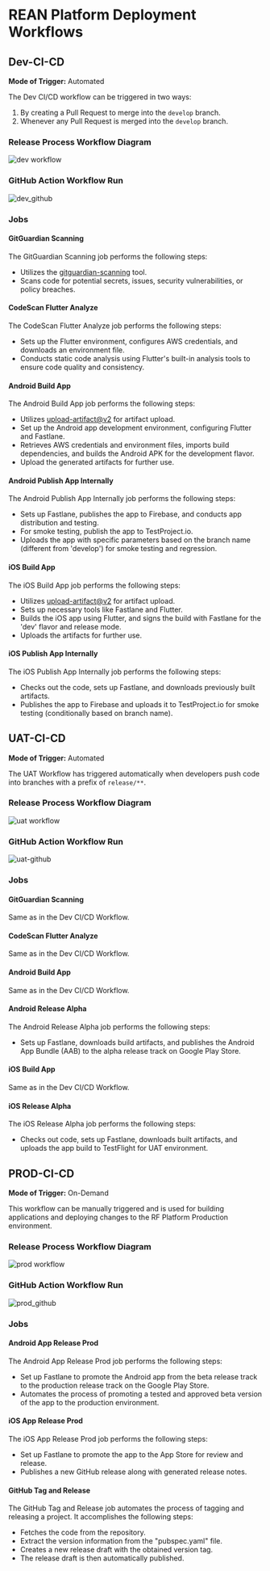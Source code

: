 # REAN Platform Deployment Workflows

## Dev-CI-CD 

**Mode of Trigger:** Automated

The Dev CI/CD workflow can be triggered in two ways:

1. By creating a Pull Request to merge into the `develop` branch.
2. Whenever any Pull Request is merged into the `develop` branch.

### Release Process Workflow Diagram
![dev workflow](https://github.com/REAN-Foundation/rean-health-guru-app/blob/feature/flow_documentation/res/images/release_docs_images/DevWorkflow.png?raw=true)

### GitHub Action Workflow Run
![dev_github](https://github.com/REAN-Foundation/rean-health-guru-app/blob/feature/flow_documentation/res/images/release_docs_images/dev_github_job.png?raw=true)

### Jobs

#### GitGuardian Scanning
The GitGuardian Scanning job performs the following steps:
- Utilizes the [gitguardian-scanning](https://github.com/GitGuardian/ggshield-action) tool.
- Scans code for potential secrets, issues, security vulnerabilities, or policy breaches.

#### CodeScan Flutter Analyze
The CodeScan Flutter Analyze job performs the following steps:
- Sets up the Flutter environment, configures AWS credentials, and downloads an environment file.
- Conducts static code analysis using Flutter's built-in analysis tools to ensure code quality and consistency.

#### Android Build App
The Android Build App job performs the following steps:
- Utilizes [upload-artifact@v2](https://github.com/marketplace/actions/upload-a-build-artifact) for artifact upload.
- Set up the Android app development environment, configuring Flutter and Fastlane.
- Retrieves AWS credentials and environment files, imports build dependencies, and builds the Android APK for the development flavor.
- Upload the generated artifacts for further use.

#### Android Publish App Internally
The Android Publish App Internally job performs the following steps:
- Sets up Fastlane, publishes the app to Firebase, and conducts app distribution and testing.
- For smoke testing, publish the app to TestProject.io.
- Uploads the app with specific parameters based on the branch name (different from 'develop') for smoke testing and regression.

#### iOS Build App
The iOS Build App job performs the following steps:
- Utilizes [upload-artifact@v2](https://github.com/marketplace/actions/upload-a-build-artifact) for artifact upload.
- Sets up necessary tools like Fastlane and Flutter.
- Builds the iOS app using Flutter, and signs the build with Fastlane for the 'dev' flavor and release mode.
- Uploads the artifacts for further use.

#### iOS Publish App Internally
The iOS Publish App Internally job performs the following steps:
- Checks out the code, sets up Fastlane, and downloads previously built artifacts.
- Publishes the app to Firebase and uploads it to TestProject.io for smoke testing (conditionally based on branch name).

## UAT-CI-CD 

**Mode of Trigger:** Automated

The UAT Workflow has triggered automatically when developers push code into branches with a prefix of `release/**`.

### Release Process Workflow Diagram
![uat workflow](https://github.com/REAN-Foundation/rean-health-guru-app/blob/feature/flow_documentation/res/images/release_docs_images/uatWorkflow.png?raw=true)

### GitHub Action Workflow Run
![uat-github](https://github.com/REAN-Foundation/rean-health-guru-app/blob/feature/flow_documentation/res/images/release_docs_images/uat_github_action.png?raw=true)

### Jobs

#### GitGuardian Scanning
Same as in the Dev CI/CD Workflow.

#### CodeScan Flutter Analyze
Same as in the Dev CI/CD Workflow.

#### Android Build App
Same as in the Dev CI/CD Workflow.

#### Android Release Alpha
The Android Release Alpha job performs the following steps:
- Sets up Fastlane, downloads build artifacts, and publishes the Android App Bundle (AAB) to the alpha release track on Google Play Store.

#### iOS Build App
Same as in the Dev CI/CD Workflow.

#### iOS Release Alpha
The iOS Release Alpha job performs the following steps:
- Checks out code, sets up Fastlane, downloads built artifacts, and uploads the app build to TestFlight for UAT environment.

## PROD-CI-CD 

**Mode of Trigger:** On-Demand

This workflow can be manually triggered and is used for building applications and deploying changes to the RF Platform Production environment.

### Release Process Workflow Diagram
![prod workflow](https://github.com/REAN-Foundation/rean-health-guru-app/blob/feature/flow_documentation/res/images/release_docs_images/prod_workflow.png?raw=true)

### GitHub Action Workflow Run
![prod_github](https://github.com/REAN-Foundation/rean-health-guru-app/blob/feature/flow_documentation/res/images/release_docs_images/prod_github_action.png?raw=true)

### Jobs

#### Android App Release Prod
The Android App Release Prod job performs the following steps:
- Set up Fastlane to promote the Android app from the beta release track to the production release track on the Google Play Store.
- Automates the process of promoting a tested and approved beta version of the app to the production environment.

#### iOS App Release Prod
The iOS App Release Prod job performs the following steps:
- Set up Fastlane to promote the app to the App Store for review and release.
- Publishes a new GitHub release along with generated release notes.

#### GitHub Tag and Release
The GitHub Tag and Release job automates the process of tagging and releasing a project. It accomplishes the following steps:
- Fetches the code from the repository.
- Extract the version information from the "pubspec.yaml" file.
- Creates a new release draft with the obtained version tag.
- The release draft is then automatically published.
